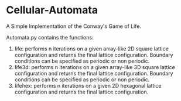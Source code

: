 # Cellular-Automata
A Simple Implementation of the Conway's Game of Life.

Automata.py contains the functions:
1. life: performs n iterations on a given array-like 2D square lattice configuration and returns the final lattice configuration. Boundary conditions can be specified as periodic or non periodic.
2. life3d: performs n iterations on a given array-like 3D square lattice configuration and returns the final lattice configuration. Boundary conditions can be specified as periodic or non periodic.
3. lifehex: performs n iterations on a given 2D hexagonal lattice configuration and returns the final lattice configuration.
